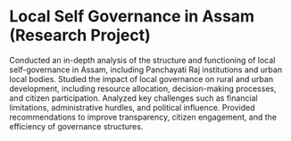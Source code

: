 # Local Self Governance in Assam (Research Project)
 
Conducted an in-depth analysis of the structure and functioning of local self-governance in Assam, including Panchayati Raj institutions and urban local bodies.
Studied the impact of local governance on rural and urban development, including resource allocation, decision-making processes, and citizen participation.
Analyzed key challenges such as financial limitations, administrative hurdles, and political influence.
Provided recommendations to improve transparency, citizen engagement, and the efficiency of governance structures.


